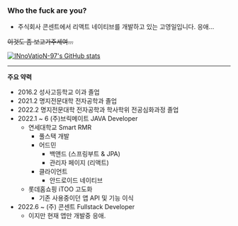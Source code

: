 ### Who the fuck are you?

- 주식회사 콘센트에서 리액트 네이티브를 개발하고 있는 고영일입니다. 응애...

~~이것도 좀 보고가주세여...~~

[![INnoVatioN-97's GitHub stats](https://github-readme-stats.vercel.app/api?username=INnoVatioN-97&show_icons=true&theme=dark)](https://github.com/anuraghazra/github-readme-stats)

---

**주요 약력**
- 2016.2 성사고등학교 이과 졸업
- 2021.2 명지전문대학 전자공학과 졸업
- 2022.2 명지전문대학 전자공학과 학사학위 전공심화과정 졸업
- 2022.1 ~ 6 (주)브릭메이트 JAVA Developer
  - 연세대학교 Smart RMR 
    - 풀스택 개발
    - 어드민
      - 백앤드 (스프링부트 & JPA)
      - 관리자 페이지 (리액트)
    - 클라이언트
      - 안드로이드 네이티브
  - 롯데홈쇼핑 iTOO 고도화
    - 기존 사용중이던 앱 API 및 기능 이식
- 2022.6 ~ (주) 콘센트 Fullstack Developer
  - 이지만 현재 앱만 개발중 응애.
<!--
**INnoVatioN-97/INnoVatioN-97** is a ✨ _special_ ✨ repository because its `README.md` (this file) appears on your GitHub profile.

Here are some ideas to get you started:

- 🔭 I’m currently working on ...
- 🌱 I’m currently learning ...
- 👯 I’m looking to collaborate on ...
- 🤔 I’m looking for help with ...
- 💬 Ask me about ...
- 📫 How to reach me: ...
- 😄 Pronouns: ...
- ⚡ Fun fact: ...
-->
